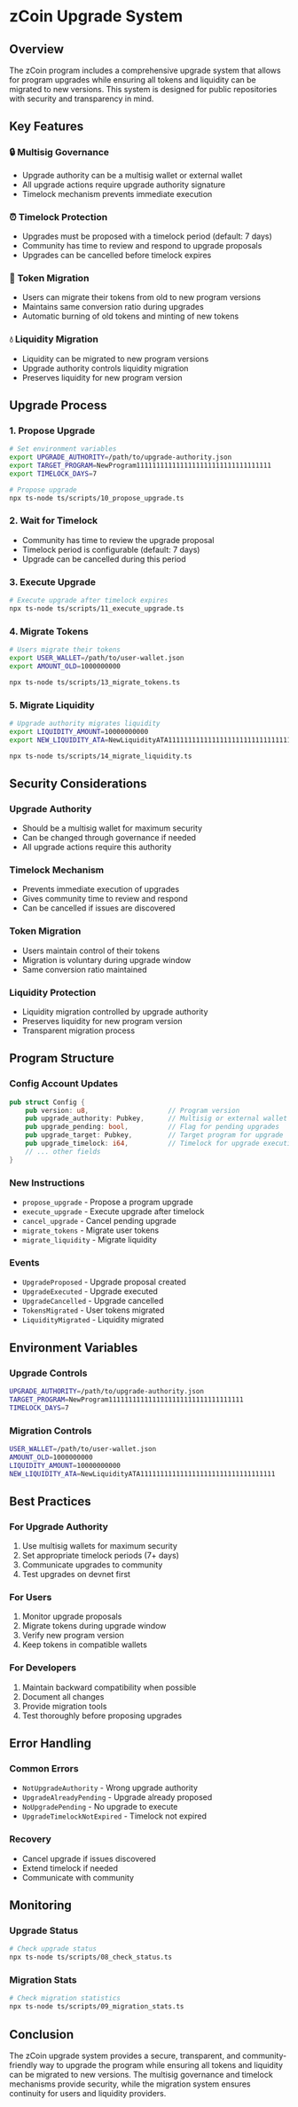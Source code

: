 # zCoin Upgrade System

## Overview

The zCoin program includes a comprehensive upgrade system that allows for program upgrades while ensuring all tokens and liquidity can be migrated to new versions. This system is designed for public repositories with security and transparency in mind.

## Key Features

### 🔒 **Multisig Governance**
- Upgrade authority can be a multisig wallet or external wallet
- All upgrade actions require upgrade authority signature
- Timelock mechanism prevents immediate execution

### ⏰ **Timelock Protection**
- Upgrades must be proposed with a timelock period (default: 7 days)
- Community has time to review and respond to upgrade proposals
- Upgrades can be cancelled before timelock expires

### 🔄 **Token Migration**
- Users can migrate their tokens from old to new program versions
- Maintains same conversion ratio during upgrades
- Automatic burning of old tokens and minting of new tokens

### 💧 **Liquidity Migration**
- Liquidity can be migrated to new program versions
- Upgrade authority controls liquidity migration
- Preserves liquidity for new program version

## Upgrade Process

### 1. **Propose Upgrade**
```bash
# Set environment variables
export UPGRADE_AUTHORITY=/path/to/upgrade-authority.json
export TARGET_PROGRAM=NewProgram1111111111111111111111111111111111
export TIMELOCK_DAYS=7

# Propose upgrade
npx ts-node ts/scripts/10_propose_upgrade.ts
```

### 2. **Wait for Timelock**
- Community has time to review the upgrade proposal
- Timelock period is configurable (default: 7 days)
- Upgrade can be cancelled during this period

### 3. **Execute Upgrade**
```bash
# Execute upgrade after timelock expires
npx ts-node ts/scripts/11_execute_upgrade.ts
```

### 4. **Migrate Tokens**
```bash
# Users migrate their tokens
export USER_WALLET=/path/to/user-wallet.json
export AMOUNT_OLD=1000000000

npx ts-node ts/scripts/13_migrate_tokens.ts
```

### 5. **Migrate Liquidity**
```bash
# Upgrade authority migrates liquidity
export LIQUIDITY_AMOUNT=10000000000
export NEW_LIQUIDITY_ATA=NewLiquidityATA1111111111111111111111111111111111

npx ts-node ts/scripts/14_migrate_liquidity.ts
```

## Security Considerations

### **Upgrade Authority**
- Should be a multisig wallet for maximum security
- Can be changed through governance if needed
- All upgrade actions require this authority

### **Timelock Mechanism**
- Prevents immediate execution of upgrades
- Gives community time to review and respond
- Can be cancelled if issues are discovered

### **Token Migration**
- Users maintain control of their tokens
- Migration is voluntary during upgrade window
- Same conversion ratio maintained

### **Liquidity Protection**
- Liquidity migration controlled by upgrade authority
- Preserves liquidity for new program version
- Transparent migration process

## Program Structure

### **Config Account Updates**
```rust
pub struct Config {
    pub version: u8,                    // Program version
    pub upgrade_authority: Pubkey,      // Multisig or external wallet
    pub upgrade_pending: bool,          // Flag for pending upgrades
    pub upgrade_target: Pubkey,         // Target program for upgrade
    pub upgrade_timelock: i64,          // Timelock for upgrade execution
    // ... other fields
}
```

### **New Instructions**
- `propose_upgrade` - Propose a program upgrade
- `execute_upgrade` - Execute upgrade after timelock
- `cancel_upgrade` - Cancel pending upgrade
- `migrate_tokens` - Migrate user tokens
- `migrate_liquidity` - Migrate liquidity

### **Events**
- `UpgradeProposed` - Upgrade proposal created
- `UpgradeExecuted` - Upgrade executed
- `UpgradeCancelled` - Upgrade cancelled
- `TokensMigrated` - User tokens migrated
- `LiquidityMigrated` - Liquidity migrated

## Environment Variables

### **Upgrade Controls**
```bash
UPGRADE_AUTHORITY=/path/to/upgrade-authority.json
TARGET_PROGRAM=NewProgram1111111111111111111111111111111111
TIMELOCK_DAYS=7
```

### **Migration Controls**
```bash
USER_WALLET=/path/to/user-wallet.json
AMOUNT_OLD=1000000000
LIQUIDITY_AMOUNT=10000000000
NEW_LIQUIDITY_ATA=NewLiquidityATA1111111111111111111111111111111111
```

## Best Practices

### **For Upgrade Authority**
1. Use multisig wallets for maximum security
2. Set appropriate timelock periods (7+ days)
3. Communicate upgrades to community
4. Test upgrades on devnet first

### **For Users**
1. Monitor upgrade proposals
2. Migrate tokens during upgrade window
3. Verify new program version
4. Keep tokens in compatible wallets

### **For Developers**
1. Maintain backward compatibility when possible
2. Document all changes
3. Provide migration tools
4. Test thoroughly before proposing upgrades

## Error Handling

### **Common Errors**
- `NotUpgradeAuthority` - Wrong upgrade authority
- `UpgradeAlreadyPending` - Upgrade already proposed
- `NoUpgradePending` - No upgrade to execute
- `UpgradeTimelockNotExpired` - Timelock not expired

### **Recovery**
- Cancel upgrade if issues discovered
- Extend timelock if needed
- Communicate with community

## Monitoring

### **Upgrade Status**
```bash
# Check upgrade status
npx ts-node ts/scripts/08_check_status.ts
```

### **Migration Stats**
```bash
# Check migration statistics
npx ts-node ts/scripts/09_migration_stats.ts
```

## Conclusion

The zCoin upgrade system provides a secure, transparent, and community-friendly way to upgrade the program while ensuring all tokens and liquidity can be migrated to new versions. The multisig governance and timelock mechanisms provide security, while the migration system ensures continuity for users and liquidity providers.
